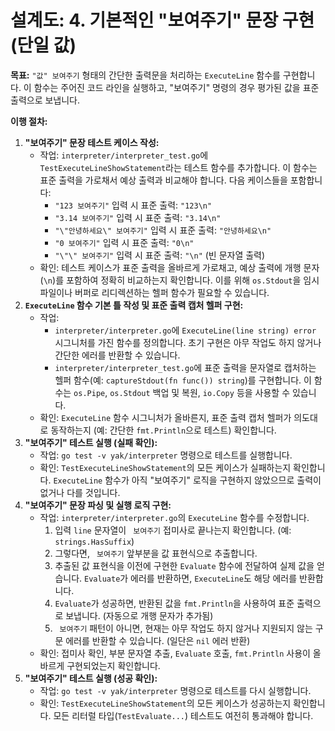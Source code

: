 # 설계도: 4. 기본적인 "보여주기" 문장 구현 (단일 값)

**목표:** `"값" 보여주기` 형태의 간단한 출력문을 처리하는 `ExecuteLine` 함수를 구현합니다. 이 함수는 주어진 코드 라인을 실행하고, "보여주기" 명령의 경우 평가된 값을 표준 출력으로 보냅니다.

**이행 절차:**

1.  **"보여주기" 문장 테스트 케이스 작성:**
    *   작업: `interpreter/interpreter_test.go`에 `TestExecuteLineShowStatement`라는 테스트 함수를 추가합니다. 이 함수는 표준 출력을 가로채서 예상 출력과 비교해야 합니다. 다음 케이스들을 포함합니다:
        *   `"123 보여주기"` 입력 시 표준 출력: `"123\n"`
        *   `"3.14 보여주기"` 입력 시 표준 출력: `"3.14\n"`
        *   `"\"안녕하세요\" 보여주기"` 입력 시 표준 출력: `"안녕하세요\n"`
        *   `"0 보여주기"` 입력 시 표준 출력: `"0\n"`
        *   `"\"\" 보여주기"` 입력 시 표준 출력: `"\n"` (빈 문자열 출력)
    *   확인: 테스트 케이스가 표준 출력을 올바르게 가로채고, 예상 출력에 개행 문자(`\n`)를 포함하여 정확히 비교하는지 확인합니다. 이를 위해 `os.Stdout`을 임시 파일이나 버퍼로 리디렉션하는 헬퍼 함수가 필요할 수 있습니다.
2.  **`ExecuteLine` 함수 기본 틀 작성 및 표준 출력 캡처 헬퍼 구현:**
    *   작업:
        *   `interpreter/interpreter.go`에 `ExecuteLine(line string) error` 시그니처를 가진 함수를 정의합니다. 초기 구현은 아무 작업도 하지 않거나 간단한 에러를 반환할 수 있습니다.
        *   `interpreter/interpreter_test.go`에 표준 출력을 문자열로 캡처하는 헬퍼 함수(예: `captureStdout(fn func()) string`)를 구현합니다. 이 함수는 `os.Pipe`, `os.Stdout` 백업 및 복원, `io.Copy` 등을 사용할 수 있습니다.
    *   확인: `ExecuteLine` 함수 시그니처가 올바른지, 표준 출력 캡처 헬퍼가 의도대로 동작하는지 (예: 간단한 `fmt.Println`으로 테스트) 확인합니다.
3.  **"보여주기" 테스트 실행 (실패 확인):**
    *   작업: `go test -v yak/interpreter` 명령으로 테스트를 실행합니다.
    *   확인: `TestExecuteLineShowStatement`의 모든 케이스가 실패하는지 확인합니다. `ExecuteLine` 함수가 아직 "보여주기" 로직을 구현하지 않았으므로 출력이 없거나 다를 것입니다.
4.  **"보여주기" 문장 파싱 및 실행 로직 구현:**
    *   작업: `interpreter/interpreter.go`의 `ExecuteLine` 함수를 수정합니다.
        1.  입력 `line` 문자열이 ` 보여주기` 접미사로 끝나는지 확인합니다. (예: `strings.HasSuffix`)
        2.  그렇다면, ` 보여주기` 앞부분을 값 표현식으로 추출합니다.
        3.  추출된 값 표현식을 이전에 구현한 `Evaluate` 함수에 전달하여 실제 값을 얻습니다. `Evaluate`가 에러를 반환하면, `ExecuteLine`도 해당 에러를 반환합니다.
        4.  `Evaluate`가 성공하면, 반환된 값을 `fmt.Println`을 사용하여 표준 출력으로 보냅니다. (자동으로 개행 문자가 추가됨)
        5.  ` 보여주기` 패턴이 아니면, 현재는 아무 작업도 하지 않거나 지원되지 않는 구문 에러를 반환할 수 있습니다. (일단은 `nil` 에러 반환)
    *   확인: 접미사 확인, 부분 문자열 추출, `Evaluate` 호출, `fmt.Println` 사용이 올바르게 구현되었는지 확인합니다.
5.  **"보여주기" 테스트 실행 (성공 확인):**
    *   작업: `go test -v yak/interpreter` 명령으로 테스트를 다시 실행합니다.
    *   확인: `TestExecuteLineShowStatement`의 모든 케이스가 성공하는지 확인합니다. 모든 리터럴 타입(`TestEvaluate...`) 테스트도 여전히 통과해야 합니다.
